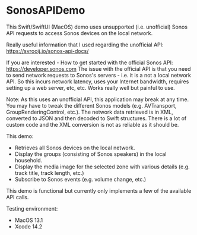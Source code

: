 # SonosAPIDemo

This Swift/SwiftUI (MacOS) demo uses unsupported (i.e. unofficial) Sonos API requests to access Sonos devices on the local network. 

Really useful information that I used regarding the unofficial API: https://svrooij.io/sonos-api-docs/

If you are interested - How to get started with the official Sonos API: https://developer.sonos.com
The issue with the official API is that you need to send network requests to Sonos's servers - i.e. it is a not a local network API. So this incurs network latency, uses your Internet bandwidth, requires setting up a web server, etc, etc. Works really well but painful to use.

Note: As this uses an unofficial API, this application may break at any time. You may have to tweak the different Sonos models (e.g. AVTransport, GroupRenderingControl, etc.). The network data retrieved is in XML, converted to JSON and then decoded to Swift structures. There is a lot of custom code and the XML conversion is not as reliable as it should be.

This demo:
- Retrieves all Sonos devices on the local network.
- Display the groups (consisting of Sonos speakers) in the local household.
- Display the media image for the selected zone with various details (e.g. track title, track length, etc.)
- Subscribe to Sonos events (e.g. volume change, etc.)

This demo is functional but currently only implements a few of the available API calls. 


Testing environment:
 - MacOS 13.1
 - Xcode 14.2



